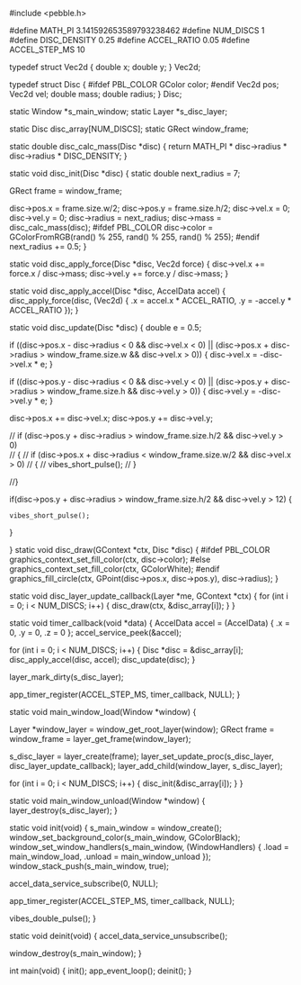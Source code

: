 
#include <pebble.h>

  
#define MATH_PI 3.141592653589793238462
#define NUM_DISCS 1
#define DISC_DENSITY 0.25
#define ACCEL_RATIO 0.05
#define ACCEL_STEP_MS 10



  
typedef struct Vec2d {
  double x;
  double y;
} Vec2d;

typedef struct Disc {
#ifdef PBL_COLOR
  GColor color;
#endif
  Vec2d pos;
  Vec2d vel;
  double mass;
  double radius;
} Disc;


static Window *s_main_window;
static Layer *s_disc_layer;


static Disc disc_array[NUM_DISCS];
static GRect window_frame;

static double disc_calc_mass(Disc *disc) {
  return MATH_PI * disc->radius * disc->radius * DISC_DENSITY;
}

static void disc_init(Disc *disc) {
  static double next_radius = 7;

  GRect frame = window_frame;
 
  disc->pos.x = frame.size.w/2;
  disc->pos.y = frame.size.h/2;
  disc->vel.x = 0;
  disc->vel.y = 0;
  disc->radius = next_radius;
  disc->mass = disc_calc_mass(disc);
#ifdef PBL_COLOR
  disc->color = GColorFromRGB(rand() % 255, rand() % 255, rand() % 255);
#endif
  next_radius += 0.5;
}

static void disc_apply_force(Disc *disc, Vec2d force) {
  disc->vel.x += force.x / disc->mass;
  disc->vel.y += force.y / disc->mass;
}

static void disc_apply_accel(Disc *disc, AccelData accel) {
  disc_apply_force(disc, (Vec2d) {
    .x = accel.x * ACCEL_RATIO,
    .y = -accel.y * ACCEL_RATIO
  });
}



static void disc_update(Disc *disc) {
  double e = 0.5;

  if ((disc->pos.x - disc->radius < 0 && disc->vel.x < 0)
    || (disc->pos.x + disc->radius > window_frame.size.w && disc->vel.x > 0)) {
    disc->vel.x = -disc->vel.x * e;
  }

  if ((disc->pos.y - disc->radius < 0 && disc->vel.y < 0)
    || (disc->pos.y + disc->radius > window_frame.size.h && disc->vel.y > 0)) {
    disc->vel.y = -disc->vel.y * e;
  }

  disc->pos.x += disc->vel.x;
  disc->pos.y += disc->vel.y;
  

//   if (disc->pos.y + disc->radius > window_frame.size.h/2 && disc->vel.y > 0)   
// {
//   if (disc->pos.x + disc->radius < window_frame.size.w/2 && disc->vel.x > 0)
//   {
//   vibes_short_pulse();
//   }
      
//}
  
  if(disc->pos.y + disc->radius > window_frame.size.h/2 && disc->vel.y > 12) {
    
    vibes_short_pulse();
  }
  
}
static void disc_draw(GContext *ctx, Disc *disc) {
#ifdef PBL_COLOR
  graphics_context_set_fill_color(ctx, disc->color);
#else
  graphics_context_set_fill_color(ctx, GColorWhite);
#endif
  graphics_fill_circle(ctx, GPoint(disc->pos.x, disc->pos.y), disc->radius);
}

static void disc_layer_update_callback(Layer *me, GContext *ctx) {
  for (int i = 0; i < NUM_DISCS; i++) {
    disc_draw(ctx, &disc_array[i]);
  }
}

static void timer_callback(void *data) {
  AccelData accel = (AccelData) { .x = 0, .y = 0, .z = 0 };
  accel_service_peek(&accel);

  for (int i = 0; i < NUM_DISCS; i++) {
    Disc *disc = &disc_array[i];
    disc_apply_accel(disc, accel);
    disc_update(disc);
  }

  layer_mark_dirty(s_disc_layer);

  app_timer_register(ACCEL_STEP_MS, timer_callback, NULL);
}



static void main_window_load(Window *window) {
  
  Layer *window_layer = window_get_root_layer(window);
  GRect frame = window_frame = layer_get_frame(window_layer);

  s_disc_layer = layer_create(frame);
  layer_set_update_proc(s_disc_layer, disc_layer_update_callback);
  layer_add_child(window_layer, s_disc_layer);

  for (int i = 0; i < NUM_DISCS; i++) {
    disc_init(&disc_array[i]);
  }
}

static void main_window_unload(Window *window) {
  layer_destroy(s_disc_layer);
}

static void init(void) {
  s_main_window = window_create();
  window_set_background_color(s_main_window, GColorBlack);
  window_set_window_handlers(s_main_window, (WindowHandlers) {
    .load = main_window_load,
    .unload = main_window_unload
  });
  window_stack_push(s_main_window, true);

  accel_data_service_subscribe(0, NULL);

  app_timer_register(ACCEL_STEP_MS, timer_callback, NULL);
  
  vibes_double_pulse();
}

static void deinit(void) {
  accel_data_service_unsubscribe();

  window_destroy(s_main_window);
}

int main(void) {
  init();
  app_event_loop();
  deinit();
}




